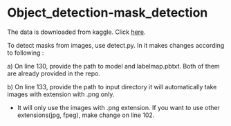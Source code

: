 # Object_detection-mask_detection

The data is downloaded from kaggle. Click [here](https://www.kaggle.com/datasets/andrewmvd/face-mask-detection).

To detect masks from images, use detect.py. In it makes changes according to following :

a) On line 130, provide the path to model and labelmap.pbtxt. Both of them are already provided in the repo.

b) On line 133, provide the path to input directory it will automatically take images with extension with .png only.

- It will only use the images with .png extension. If you want to use other extensions(jpg, fpeg), make change on line 102.

